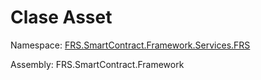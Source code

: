 # Clase Asset

Namespace: [FRS.SmartContract.Framework.Services.FRS](../FRS.md)

Assembly: FRS.SmartContract.Framework

